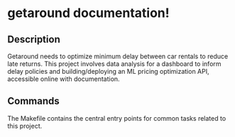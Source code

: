 # getaround documentation!

## Description

Getaround needs to optimize minimum delay between car rentals to reduce late returns. This project involves data analysis for a dashboard to inform delay policies and building/deploying an ML pricing optimization API, accessible online with documentation.

## Commands

The Makefile contains the central entry points for common tasks related to this project.

